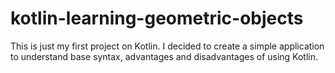# kotlin-learning-geometric-objects
This is just my first project on Kotlin. I decided to create a simple application to understand base syntax, advantages and disadvantages of using Kotlin.
